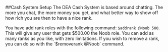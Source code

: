 ##Cash System Setup
The DEA Cash System is based around chatting. The more you chat, the more money you get, and what better way to show off how rich you are then to have a nice rank.

You have add rank roles with the following command: `$addrank @Noob 500`. This will give any user that gets $500.00 the Noob role. You can add as many ranks as you like, with zero limitations. If you wish to remove a rank, you can do so with the `$removerank @Noob` command.
